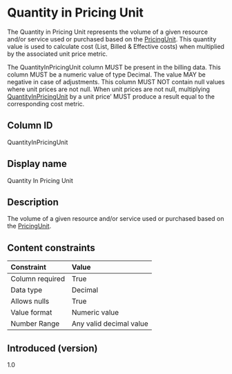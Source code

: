 # Quantity in Pricing Unit

The Quantity in Pricing Unit represents the volume of a given resource and/or service used or purchased based on the [PricingUnit](#pricingunit). This quantity value is used to calculate cost (List, Billed & Effective costs) when multiplied by the associated unit price metric. 

The QuantityInPricingUnit column MUST be present in the billing data. This column MUST be a numeric value of type Decimal. The value MAY be negative in case of adjustments. This column MUST NOT contain null values where unit prices are not null. When unit prices are not null, multiplying [QuantityInPricingUnit](#quantityinpricingunit) by a unit price’ MUST produce a result equal to the corresponding cost metric.

## Column ID

QuantityInPricingUnit

## Display name

Quantity In Pricing Unit

## Description

The volume of a given resource and/or service used or purchased based on the [PricingUnit](#pricingunit).

## Content constraints

|    Constraint   |      Value                |
|:----------------|:--------------------------|
| Column required | True                      |
| Data type       | Decimal                   |
| Allows nulls    | True                      |
| Value format    | Numeric value             |
| Number Range    | Any valid decimal value   |

## Introduced (version)

1.0
